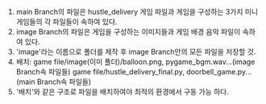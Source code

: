 1. main Branch의 파일은 hustle_delivery 게임 파일과 게임을 구성하는 3가지 미니게임들의 각 파일들이 속하여 있다.
2. image Branch의 파일은 게임을 구성하는 이미지들과 게임 배경 음악 파일이 속하여 있다. 
3. 'image'라는 이름으로 폴더를 제작 후 image Branch안의 모든 파일을 저장할 것.
4.  배치: game file/image(이미 폴더)/balloon.png, pygame_bgm.wav...(image Branch속 파일들)          game file/hustle_delivery_final.py, doorbell_game.py...(main Branch속 파일들)
5.  '배치'와 같은 구조로 파일을 배치하여야 최적의 환경에서 구동 가능 하다.
